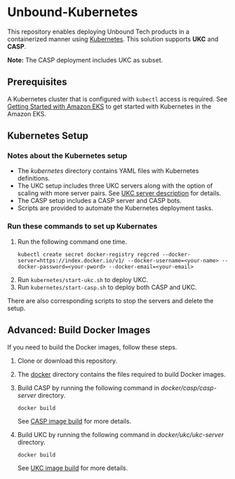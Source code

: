 
# Unbound-Kubernetes

This repository enables deploying Unbound Tech products in a containerized manner using [Kubernetes](https://kubernetes.io/). This solution supports **UKC** and **CASP**. 

**Note:** The CASP deployment includes UKC as subset.

## Prerequisites
A Kubernetes cluster that is configured with `kubectl` access is required. See [Getting Started with Amazon EKS](Getting_Started_with_Amazon_EKS.md) to get started with Kubernetes in the Amazon EKS.


## Kubernetes Setup

### Notes about the Kubernetes setup
- The *kubernetes* directory contains YAML files with Kubernetes definitions.
- The UKC setup includes three UKC servers along with the option of scaling with more server pairs. See [UKC server description](kubernetes/ukc/README.md) for details.
- The CASP setup includes a CASP server and CASP bots.
- Scripts are provided to automate the Kubernetes deployment tasks. 

### Run these commands to set up Kubernates
1. Run the following command one time.
    ```
    kubectl create secret docker-registry regcred --docker-server=https://index.docker.io/v1/ --docker-username=<your-name> --docker-password=<your-pword> --docker-email=<your-email>
    ```
1. Run `kubernetes/start-ukc.sh` to deploy UKC.
2. Run `kubernetes/start-casp.sh` to deploy both CASP and UKC.

There are also corresponding scripts to stop the servers and delete the setup.


## Advanced: Build Docker Images
If you need to build the Docker images, follow these steps.

1. Clone or download this repository.
2. The [docker](./docker) directory contains the files required to build Docker images.
3. Build CASP by running the following command in *docker/casp/casp-server* directory.

    `docker build`

    See [CASP image build](docker/casp/casp-server) for more details.
4. Build UKC by running the following command in *docker/ukc/ukc-server* directory.

    `docker build`

    See [UKC image build](docker/ukc/ukc-server) for more details.
